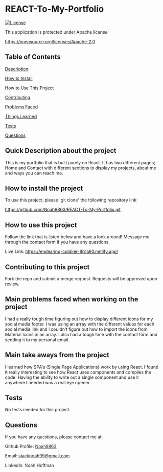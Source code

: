 # REACT-To-My-Portfolio 


  [![License](https://img.shields.io/badge/License-Apache_2.0-blue.svg)](https://opensource.org/licenses/Apache-2.0)

  This application is protected under Apache license

  https://opensource.org/licenses/Apache-2.0 


  ## Table of Contents
  [Description](#quick-description-about-the-project)

  [How to Install](#how-to-install-the-project)

  [How to Use This Project](#how-to-use-this-project)

  [Contributing](#contributing-to-this-project)

  [Problems Faced](#main-problems-faced-when-working-on-the-project)

  [Things Learned](#main-take-aways-from-the-project)

  [Tests](#tests)

  [Questions](#questions)


  ## Quick Description about the project 

  This is my portfolio that is built purely on React. It has two different pages; Home and Contact with different sections to display my projects, about me and ways you can reach me.  

  ## How to install the project 

  To use this project, please 'git clone' the following repository link: 

  https://github.com/Noah8863/REACT-To-My-Portfolio.git 

  ## How to use this project 

  Follow the link that is listed below and have a look around! Message me through the contact form if you have any questions. 
  
  Live Link: https://endearing-cobbler-8b1a90.netlify.app/

  ## Contributing to this project
  Fork the repo and submit a merge request. Requests will be approved upon review. 

  ## Main problems faced when working on the project 
 
  I had a really tough time figuring out how to display different icons for my social media footer. I was using an array with the different values for each social media link and I couldn't figure out how to import the icons from Material Icons in an array. I also had a tough time with the contact form and sending it to my personal email. 

  ## Main take aways from the project 

  I learned how SPA's (Single Page Applications) work by using React. I found it really interesting to see how React uses components and compiles the code. Having the ability to write out a single component and use it anywhere I needed was a real eye opener.  

  ## Tests 

  No tests needed for this project.  

  ## Questions 

  If you have any questions, please contact me at: 
 
  Github Profile: [Noah8863](https://github.com/Noah8863)  

  Email: stacknoah99@gmail.com 

  LinkedIn: Noah Hoffman
